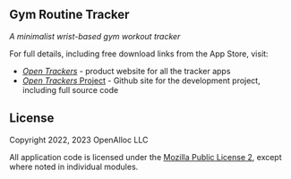 ## Gym Routine Tracker

_A minimalist wrist-based gym workout tracker_

For full details, including free download links from the App Store, visit:

* [_Open Trackers_](https://open-trackers.github.io) - product website for all the tracker apps
* [_Open Trackers_ Project](https://github.com/open-trackers) - Github site for the development project, including full source code

## License

Copyright 2022, 2023 OpenAlloc LLC

All application code is licensed under the [Mozilla Public License 2](https://www.mozilla.org/en-US/MPL/2.0/), except where noted in individual modules.
